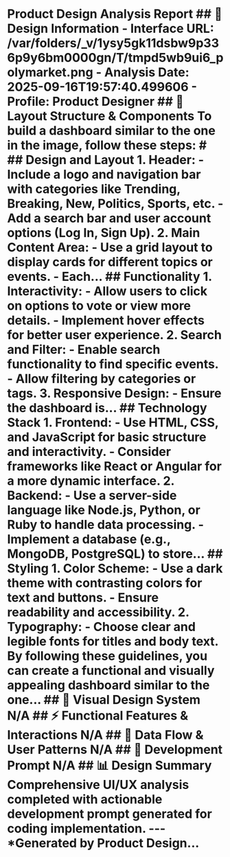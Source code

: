 # Product Design Analysis Report ## 🎨 Design Information - **Interface URL**: /var/folders/_v/1ysy5gk11dsbw9p336p9y6bm0000gn/T/tmpd5wb9ui6_polymarket.png - **Analysis Date**: 2025-09-16T19:57:40.499606 - **Profile**: Product Designer ## 📐 Layout Structure & Components To build a dashboard similar to the one in the image, follow these steps: # ## Design and Layout 1. **Header:** - Include a logo and navigation bar with categories like Trending, Breaking, New, Politics, Sports, etc. - Add a search bar and user account options (Log In, Sign Up). 2. **Main Content Area:** - Use a grid layout to display cards for different topics or events. - Each... ## Functionality 1. **Interactivity:** - Allow users to click on options to vote or view more details. - Implement hover effects for better user experience. 2. **Search and Filter:** - Enable search functionality to find specific events. - Allow filtering by categories or tags. 3. **Responsive Design:** - Ensure the dashboard is... ## Technology Stack 1. **Frontend:** - Use HTML, CSS, and JavaScript for basic structure and interactivity. - Consider frameworks like React or Angular for a more dynamic interface. 2. **Backend:** - Use a server-side language like Node.js, Python, or Ruby to handle data processing. - Implement a database (e.g., MongoDB, PostgreSQL) to store... ## Styling 1. **Color Scheme:** - Use a dark theme with contrasting colors for text and buttons. - Ensure readability and accessibility. 2. **Typography:** - Choose clear and legible fonts for titles and body text. By following these guidelines, you can create a functional and visually appealing dashboard similar to the one... ## 🎨 Visual Design System N/A ## ⚡ Functional Features & Interactions N/A ## 🔄 Data Flow & User Patterns N/A ## 🚀 Development Prompt N/A ## 📊 Design Summary Comprehensive UI/UX analysis completed with actionable development prompt generated for coding implementation. --- *Generated by Product Design...